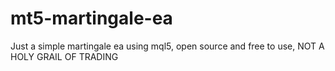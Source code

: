 # mt5-martingale-ea
Just a simple martingale ea using mql5, open source and free to use, NOT A HOLY GRAIL OF TRADING
